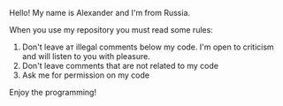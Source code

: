 Hello!
My name is Alexander and I'm from Russia.

When you use my repository you must read some rules:

1) Don't leave aт illegal comments below my code. I'm open to criticism and will listen to you with pleasure.
2) Don't leave comments that are not related to my code 
3) Ask me for permission on my code

Enjoy the programming!
